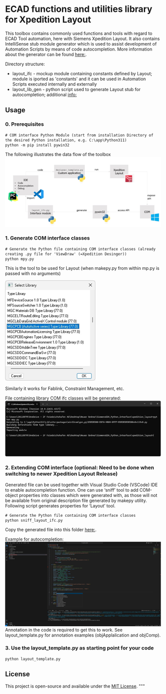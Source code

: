 # ECAD functions and utilities library for Xpedition Layout

This toolbox contains commonly used functions and tools with regard to ECAD Tool automation, here with Siemens Xpedition Layout.
It also contains IntelliSense stub module generator which is used to assist development of Automation Scripts by means of code autocompletion.
More information about the generator can be found [here:](./layout_lib_gen/README.md).

Directory structure:

* layout_ifc - mockup module containing constants defined by Layout; module is iported as 'constants' and it can be used in Automation Scripts executed internally and externally 
* layout_lib_gen - python script used to generate Layout stub for autocompletion; additional [info:](./layout_lib_gen/README.md) 

## Usage

### 0. Prerequisites
```
# COM interface Python Module (start from installation Directory of the desired Python installation, e.g. C:\app\Python311)
python -m pip install pywin32
```
The following illustrates the data flow of the toolbox
![Layout](images/flowchart.JPG)

### 1. Generate COM interface classes
```
# Generate the Python file containing COM interface classes (already creating .py file for 'ViewDraw' (=Xpedition Desinger))
python mpy.py
```

This is the tool to be used for Layout (when makepy.py from within mp.py is passed with no arguments)

![Layout](images/COM-Library-Xpedition-Layout.jpg)


Similarly it works for Fablink, Constraint Management, etc.

File containing library COM ifc classes will be generated:
![COM module](images/Generated_COM-Module.jpg)

### 2. Extending COM interface (optional: Need to be done when switching to newer Xpedition Layout Release)

Generated file can be used together with Visual Studio Code (VSCode) IDE to enable autocompletion function.
One can use ‘sniff’ tool to add COM-object properties into classes which were generated with, as those will not be available from 
original description file generated by makepy utility. Following script generates properties for ‘Layout’ tool.

```
# Generate the Python file containing COM interface classes
python sniff_layout_ifc.py 
```
Copy the generated file into this folder [here:](./layout_ifc.py).

Example for autocompletion:
![autocompletion](images/VSCode_autocompletion_example.JPG)
Annotation in the code is required to get this to work. See layout_template.py for annotation examples (objApplalication and objComp).

### 3. Use the layout_template.py as starting point for your code
```
python layout_template.py
```

## License

This project is open-source and available under the [MIT License](LICENSE).
"""


